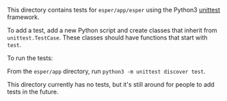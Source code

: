 This directory contains tests for `esper/app/esper` using the Python3
[unittest](http://docs.python.org/3/library/unittest.html) framework.

To add a test, add a new Python script and create classes that inherit from
`unittest.TestCase`. These classes should have functions that start with
`test`.

To run the tests:

From the `esper/app` directory, run `python3 -m unittest discover test`.

This directory currently has no tests, but it's still around for people to add
tests in the future.

